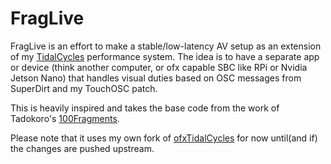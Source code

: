 # FragLive

FragLive is an effort to make a stable/low-latency AV setup as an extension of my [TidalCycles](https://github.com/khoparzi/TidalSetup) performance system. The idea is to have a separate app or device (think another computer, or ofx capable SBC like RPi or Nvidia Jetson Nano) that handles visual duties based on OSC messages from SuperDirt and my TouchOSC patch.

This is heavily inspired and takes the base code from the work of Tadokoro's [100Fragments](https://github.com/tado/Tidal100fragments/tree/master/100fragmentsLive).

Please note that it uses my own fork of [ofxTidalCycles](https://github.com/khoparzi/ofxTidalCycles) for now until(and if) the changes are pushed upstream.
